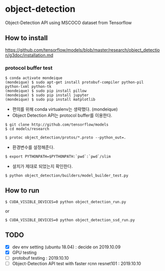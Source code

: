 # object-detection
Object-Detection API using MSCOCO dataset from Tensorflow

## How to install 
https://github.com/tensorflow/models/blob/master/research/object_detection/g3doc/installation.md
### protocol buffer test
```
$ conda activate mondeique
(mondeique) $ sudo apt-get install protobuf-compiler python-pil python-lxml python-tk
(mondeique) $ sudo pip install pillow
(mondeique) $ sudo pip install jupyter
(mondeique) $ sudo pip install matplotlib 
```
- 편의를 위해 conda virtualenv는 생략했다. (mondeique)
- Object Detection API는 protocol buffer를 이용한다. 
```
$ git clone http://github.com/tensorflow/models
$ cd models/research

$ protoc object_detection/protos/*.proto --python_out=.
```
- 환경변수를 설정해준다.
```
$ export PYTHONPATH=$PYTHONPATH:`pwd`:`pwd`/slim
```
- 설치가 제대로 되었는지 확인한다. 
```
$ python object_detection/builders/model_builder_test.py
```
## How to run 
```
$ CUDA_VISIBLE_DEVICES=0 python object_detection_run.py
```
or
```
$ CUDA_VISIBLE_DEVICES=0 python object_detection_ssd_run.py
```
## TODO 

- [X] dev env setting (ubuntu 18.04) : decide on 2019.10.09
- [X] GPU testing
- [ ] protobuf testing : 2019.10.10
- [ ] Object-Detection API test with faster rcnn resnet101 : 2019.10.10
